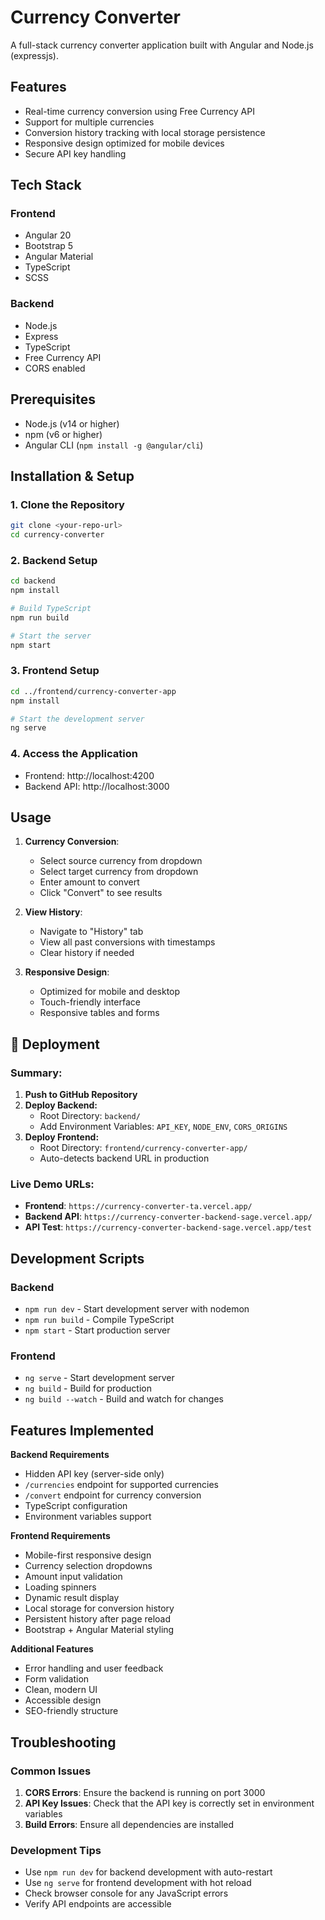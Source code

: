 # Currency Converter

A full-stack currency converter application built with Angular and Node.js (expressjs).

## Features

- Real-time currency conversion using Free Currency API
- Support for multiple currencies
- Conversion history tracking with local storage persistence
- Responsive design optimized for mobile devices
- Secure API key handling

## Tech Stack

### Frontend
- Angular 20
- Bootstrap 5
- Angular Material
- TypeScript
- SCSS

### Backend
- Node.js
- Express
- TypeScript
- Free Currency API
- CORS enabled

## Prerequisites

- Node.js (v14 or higher)
- npm (v6 or higher)
- Angular CLI (`npm install -g @angular/cli`)

## Installation & Setup

### 1. Clone the Repository
```bash
git clone <your-repo-url>
cd currency-converter
```

### 2. Backend Setup

```bash
cd backend
npm install

# Build TypeScript
npm run build

# Start the server
npm start
```

### 3. Frontend Setup

```bash
cd ../frontend/currency-converter-app
npm install

# Start the development server
ng serve
```

### 4. Access the Application

- Frontend: http://localhost:4200
- Backend API: http://localhost:3000


## Usage

1. **Currency Conversion**:
   - Select source currency from dropdown
   - Select target currency from dropdown
   - Enter amount to convert
   - Click "Convert" to see results

2. **View History**:
   - Navigate to "History" tab
   - View all past conversions with timestamps
   - Clear history if needed

3. **Responsive Design**:
   - Optimized for mobile and desktop
   - Touch-friendly interface
   - Responsive tables and forms

## 🚀 Deployment

### Summary:

1. **Push to GitHub Repository**
2. **Deploy Backend:**
   - Root Directory: `backend/`
   - Add Environment Variables: `API_KEY`, `NODE_ENV`, `CORS_ORIGINS`
3. **Deploy Frontend:**
   - Root Directory: `frontend/currency-converter-app/`
   - Auto-detects backend URL in production

### Live Demo URLs:
- **Frontend**: `https://currency-converter-ta.vercel.app/`
- **Backend API**: `https://currency-converter-backend-sage.vercel.app/`
- **API Test**: `https://currency-converter-backend-sage.vercel.app/test`

## Development Scripts

### Backend
- `npm run dev` - Start development server with nodemon
- `npm run build` - Compile TypeScript
- `npm start` - Start production server

### Frontend
- `ng serve` - Start development server
- `ng build` - Build for production
- `ng build --watch` - Build and watch for changes

## Features Implemented

 **Backend Requirements**
- Hidden API key (server-side only)
- `/currencies` endpoint for supported currencies
- `/convert` endpoint for currency conversion
- TypeScript configuration
- Environment variables support

**Frontend Requirements**
- Mobile-first responsive design
- Currency selection dropdowns
- Amount input validation
- Loading spinners
- Dynamic result display
- Local storage for conversion history
- Persistent history after page reload
- Bootstrap + Angular Material styling

**Additional Features**
- Error handling and user feedback
- Form validation
- Clean, modern UI
- Accessible design
- SEO-friendly structure

## Troubleshooting

### Common Issues

1. **CORS Errors**: Ensure the backend is running on port 3000
2. **API Key Issues**: Check that the API key is correctly set in environment variables
3. **Build Errors**: Ensure all dependencies are installed

### Development Tips

- Use `npm run dev` for backend development with auto-restart
- Use `ng serve` for frontend development with hot reload
- Check browser console for any JavaScript errors
- Verify API endpoints are accessible
